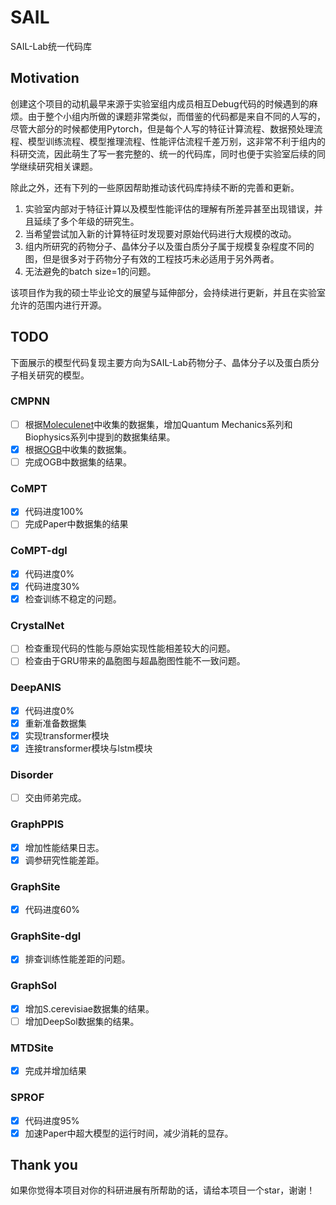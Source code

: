 # SAIL

SAIL-Lab统一代码库

## Motivation

创建这个项目的动机最早来源于实验室组内成员相互Debug代码的时候遇到的麻烦。由于整个小组内所做的课题非常类似，而借鉴的代码都是来自不同的人写的，尽管大部分的时候都使用Pytorch，但是每个人写的特征计算流程、数据预处理流程、模型训练流程、模型推理流程、性能评估流程千差万别，这非常不利于组内的科研交流，因此萌生了写一套完整的、统一的代码库，同时也便于实验室后续的同学继续研究相关课题。

除此之外，还有下列的一些原因帮助推动该代码库持续不断的完善和更新。

1. 实验室内部对于特征计算以及模型性能评估的理解有所差异甚至出现错误，并且延续了多个年级的研究生。
2. 当希望尝试加入新的计算特征时发现要对原始代码进行大规模的改动。
3. 组内所研究的药物分子、晶体分子以及蛋白质分子属于规模复杂程度不同的图，但是很多对于药物分子有效的工程技巧未必适用于另外两者。
4. 无法避免的batch size=1的问题。

该项目作为我的硕士毕业论文的展望与延伸部分，会持续进行更新，并且在实验室允许的范围内进行开源。

## TODO

下面展示的模型代码复现主要方向为SAIL-Lab药物分子、晶体分子以及蛋白质分子相关研究的模型。

### CMPNN
- [ ] 根据[Moleculenet](https://moleculenet.org/datasets-1)中收集的数据集，增加Quantum Mechanics系列和Biophysics系列中提到的数据集结果。
- [x] 根据[OGB](https://ogb.stanford.edu/)中收集的数据集。
- [ ] 完成OGB中数据集的结果。

### CoMPT
- [x] 代码进度100%
- [ ] 完成Paper中数据集的结果

### CoMPT-dgl
- [x] 代码进度0%
- [x] 代码进度30%
- [x] 检查训练不稳定的问题。

### CrystalNet
- [ ] 检查重现代码的性能与原始实现性能相差较大的问题。
- [ ] 检查由于GRU带来的晶胞图与超晶胞图性能不一致问题。

### DeepANIS
- [x] 代码进度0%
- [x] 重新准备数据集
- [x] 实现transformer模块
- [x] 连接transformer模块与lstm模块

### Disorder
- [ ] 交由师弟完成。

### GraphPPIS
- [x] 增加性能结果日志。
- [x] 调参研究性能差距。

### GraphSite
- [x] 代码进度60%

### GraphSite-dgl
- [x] 排查训练性能差距的问题。

### GraphSol
- [x] 增加S.cerevisiae数据集的结果。
- [ ] 增加DeepSol数据集的结果。

### MTDSite
- [x] 完成并增加结果

### SPROF
- [x] 代码进度95%
- [x] 加速Paper中超大模型的运行时间，减少消耗的显存。

## Thank you
如果你觉得本项目对你的科研进展有所帮助的话，请给本项目一个star，谢谢！


